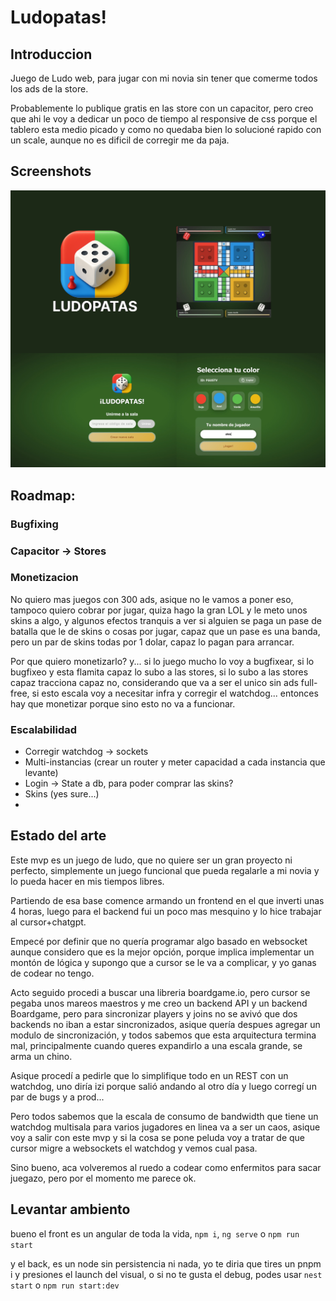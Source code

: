 # Ludopatas!

## Introduccion

Juego de Ludo web, para jugar con mi novia sin tener que comerme todos los ads de la store.

Probablemente lo publique gratis en las store con un capacitor, pero creo que ahi le voy a dedicar un poco de tiempo al responsive de css porque el tablero esta medio picado y como no quedaba bien lo solucioné rapido con un scale, aunque no es dificil de corregir me da paja.

## Screenshots

![Portada del juego](screenshots/portada.png)

## Roadmap:

### Bugfixing

### Capacitor -> Stores

### Monetizacion

No quiero mas juegos con 300 ads, asique no le vamos a poner eso, tampoco quiero cobrar por jugar, quiza hago la gran LOL y le meto unos skins a algo, y algunos efectos tranquis a ver si alguien se paga un pase de batalla que le de skins o cosas por jugar, capaz que un pase es una banda, pero un par de skins todas por 1 dolar, capaz lo pagan para arrancar.

Por que quiero monetizarlo? y... si lo juego mucho lo voy a bugfixear, si lo bugfixeo y esta flamita capaz lo subo a las stores, si lo subo a las stores capaz tracciona capaz no, considerando que va a ser el unico sin ads full-free, si esto escala voy a necesitar infra y corregir el watchdog... entonces hay que monetizar porque sino esto no va a funcionar.

### Escalabilidad

* Corregir watchdog -> sockets
* Multi-instancias (crear un router y meter capacidad a cada instancia que levante)
* Login -> State a db, para poder comprar las skins?
* Skins (yes sure...)
* 

## Estado del arte

Este mvp es un juego de ludo, que no quiere ser un gran proyecto ni perfecto, simplemente un juego funcional que pueda regalarle a mi novia y lo pueda hacer en mis tiempos libres.

Partiendo de esa base comence armando un frontend en el que inverti unas 4 horas, luego para el backend fui un poco mas mesquino y lo hice trabajar al cursor+chatgpt.

Empecé por definir que no quería programar algo basado en websocket aunque considero que es la mejor opción, porque implica implementar un montón de lógica y supongo que a cursor se le va a complicar, y yo ganas de codear no tengo.

Acto seguido procedi a buscar una libreria boardgame.io, pero cursor se pegaba unos mareos maestros y me creo un backend API y un backend Boardgame, pero para sincronizar players y joins no se avivó que dos backends no iban a estar sincronizados, asique quería despues agregar un modulo de sincronización, y todos sabemos que esta arquitectura termina mal, principalmente cuando queres expandirlo a una escala grande, se arma un chino.

Asique procedí a pedirle que lo simplifique todo en un REST con un watchdog, uno diría izi porque salió andando al otro día y luego corregí un par de bugs y a prod...

Pero todos sabemos que la escala de consumo de bandwidth que tiene un watchdog multisala para varios jugadores en linea va a ser un caos, asique voy a salir con este mvp y si la cosa se pone peluda voy a tratar de que cursor migre a websockets el watchdog y vemos cual pasa.

Sino bueno, aca volveremos al ruedo a codear como enfermitos para sacar juegazo, pero por el momento me parece ok.

## Levantar ambiento

bueno el front es un angular de toda la vida, ```npm i```, ```ng serve``` o ```npm run start```

y el back, es un node sin persistencia ni nada, yo te diria que tires un pnpm i y presiones el launch del visual, o si no te gusta el debug, podes usar ```nest start``` o ```npm run start:dev```